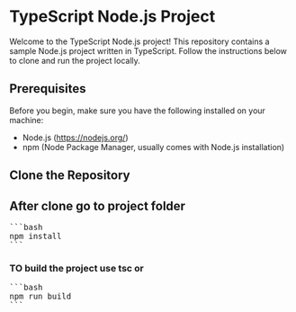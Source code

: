 # TypeScript Node.js Project

Welcome to the TypeScript Node.js project! This repository contains a sample Node.js project written in TypeScript. Follow the instructions below to clone and run the project locally.

## Prerequisites

Before you begin, make sure you have the following installed on your machine:

- Node.js (https://nodejs.org/)
- npm (Node Package Manager, usually comes with Node.js installation)

## Clone the Repository

## After clone go to project folder

<pre>
```bash
npm install
```
</pre>

### TO build the project use tsc or

<pre>
```bash
npm run build
```
</pre>
